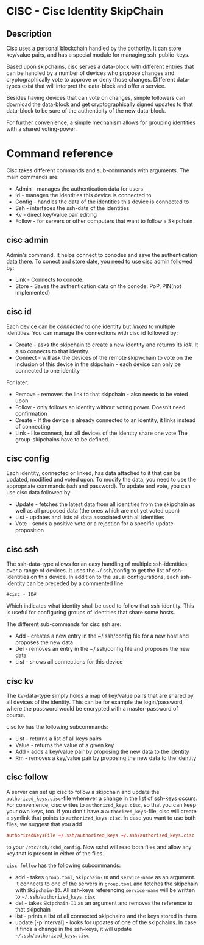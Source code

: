 # CISC - Cisc Identity SkipChain

## Description
Cisc uses a personal blockchain handled by the cothority. It
 can store key/value pairs, and has a special module for managing
 ssh-public-keys.

Based upon skipchains, cisc serves a data-block with different entries that can be handled by a number of devices who propose changes and cryptographically vote to approve or deny those changes. Different data-types exist that will interpret the data-block and offer a service.

Besides having devices that can vote on changes, simple followers can download the data-block and get cryptographically signed updates to that data-block to be sure of the authenticity of the new data-block.

For further convenience, a simple mechanism allows for grouping identities with a shared voting-power.

# Command reference

Cisc takes different commands and sub-commands with arguments. The main commands are:
  * Admin - manages the authentication data for users
  * Id - manages the identities this device is connected to
  * Config - handles the data of the identities this device is connected to
  * Ssh - interfaces the ssh-data of the identities
  * Kv - direct key/value pair editing
  * Follow - for servers or other computers that want to follow a Skipchain
## cisc admin

Admin's command. It helps connect to conodes and save the authentication data there. To conect and store date, you need to use cisc admin followed by:
  * Link - Connects to conode.
  * Store - Saves the authentication data on the conode: PoP, PIN(not implemented)

## cisc id

Each device can be _connected_ to one identity but _linked_ to multiple identities. You can manage the connections with cisc id followed by:
  * Create - asks the skipchain to create a new identity and returns its id#. It also connects to that identity.
  * Connect - will ask the devices of the remote skipwchain to vote on the inclusion of this device in the skipchain - each device can only be connected to one identity

For later:
  * Remove - removes the link to that skipchain - also needs to be voted upon
  * Follow - only follows an identity without voting power. Doesn’t need confirmation
  * Create - If the device is already connected to an identity, it links instead of connecting
  * Link - like connect, but all devices of the identity share one vote
The group-skipchains have to be defined.

## cisc config
Each identity, connected or linked, has data attached to it that can be updated, modified and voted upon. To modify the data, you need to use the appropriate commands (ssh and password). To update and vote, you can use cisc data followed by:
  * Update - fetches the latest data from all identities from the skipchain as well as all proposed data (the ones which are not yet voted upon)
  * List - updates and lists all data associated with all identities
  * Vote - sends a positive vote or a rejection for a specific update-proposition

## cisc ssh
The ssh-data-type allows for an easy handling of multiple ssh-identities over a range of devices. It uses the ~/.ssh/config to get the list of ssh-identities on this device. In addition to the usual configurations, each ssh-identity can be preceded by a commented line
```
#cisc - ID#
```
Which indicates what identity shall be used to follow that ssh-identity. This is useful for configuring groups of identities that share some hosts.

The different sub-commands for cisc ssh are:
  * Add - creates a new entry in the ~/.ssh/config file for a new host and proposes the new data
  * Del - removes an entry in the ~/.ssh/config file and proposes the new data
  * List - shows all connections for this device

## cisc kv
The kv-data-type simply holds a map of key/value pairs that are shared by all devices of the identity. This can be for example the login/password, where the password would be encrypted with a master-password of course.

cisc kv has the following subcommands:
  * List - returns a list of all keys pairs
  * Value - returns the value of a given key
  * Add - adds a key/value pair by proposing the new data to the identity
  * Rm - removes a key/value pair by proposing the new data to the identity

## cisc follow
A server can set up cisc to follow a skipchain and update the
`authorized_keys.cisc`-file whenever a change in the list of ssh-keys occurs.
For convenience, cisc writes to `authorized_keys.cisc`, so that you can keep
your own keys, too. If you don't have a `authorized_keys`-file, cisc will
create a symlink that points to `authorized_keys.cisc`. In case you want
to use both files, we suggest that you add

```conf
AuthorizedKeysFile ~/.ssh/authorized_keys ~/.ssh/authorized_keys.cisc
```

to your `/etc/ssh/sshd_config`. Now sshd will read both files and allow
any key that is present in either of the files.

`cisc follow` has the following subcommands:
  * add - takes `group.toml`, `Skipchain-ID` and `service-name` as an
  argument. It connects to one of the servers in `group.toml` and fetches
  the skipchain with `Skipchain-ID`. All ssh-keys referencing `service-name`
  will be written to `~/.ssh/authorized_keys.cisc`
  * del - takes `Skipchain-ID` as an argument and removes the reference to
  that skipchain
  * list - prints a list of all connected skipchains and the keys stored
  in them
  * update [-p interval] - looks for updates of one of the skipchains. In
   case it finds a change in the ssh-keys, it will update
   `~/.ssh/authorized_keys.cisc`
